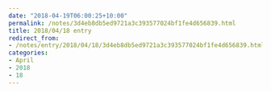 ```yaml
---
date: "2018-04-19T06:00:25+10:00"
permalink: /notes/3d4eb8db5ed9721a3c393577024bf1fe4d656839.html
title: 2018/04/18 entry
redirect_from:
- /notes/entry/2018/04/18/3d4eb8db5ed9721a3c393577024bf1fe4d656839.html
categories:
- April
- 2018
- 18
---
```

